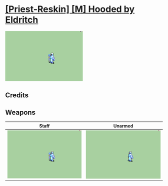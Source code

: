 # [\[Priest-Reskin\] \[M\] Hooded by Eldritch](./)
 

<img src="./7.%20Staff/Staff_000.png" alt="[Priest-Reskin] [M] Hooded by Eldritch standing" />

## Credits



## Weapons
 

|Staff |Unarmed |
|  :---: | :---: |
| <img alt="Staff animation" src="./7.%20Staff/Staff.gif" /> | <img alt="Unarmed animation" src="./8.%20Unarmed/Unarmed.gif" /> |
